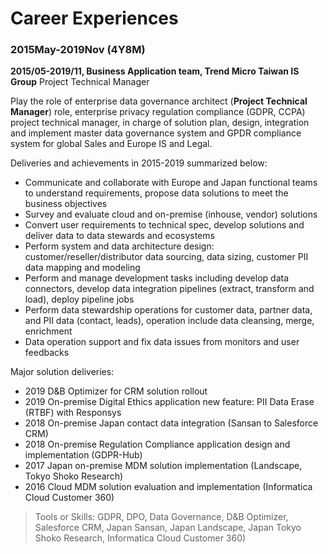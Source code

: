 # Career Experiences

### 2015May-2019Nov (4Y8M)

**2015/05-2019/11, Business Application team, Trend Micro Taiwan IS Group**
Project Technical Manager

Play the role of enterprise data governance architect (**Project Technical Manager**) role, enterprise privacy regulation compliance (GDPR, CCPA) project technical manager, in charge of solution plan, design, integration and implement master data governance system and GPDR compliance system for global Sales and Europe IS and Legal. 
  
Deliveries and achievements in 2015-2019 summarized below:  

- Communicate and collaborate with Europe and Japan functional teams to understand requirements, propose data solutions to meet the business objectives  
- Survey and evaluate cloud and on-premise (inhouse, vendor) solutions  
- Convert user requirements to technical spec, develop solutions and deliver data to data stewards and ecosystems  
- Perform system and data architecture design: customer/reseller/distributor data sourcing, data sizing, customer PII data mapping and modeling  
- Perform and manage development tasks including develop data connectors, develop data integration pipelines (extract, transform and load), deploy pipeline jobs  
- Perform data stewardship operations for customer data, partner data, and PII data (contact, leads), operation include data cleansing, merge, enrichment  
- Data operation support and fix data issues from monitors and user feedbacks  

Major solution deliveries:  

- 2019 D&B Optimizer for CRM solution rollout  
- 2019 On-premise Digital Ethics application new feature: PII Data Erase (RTBF) with Responsys  
- 2018 On-premise Japan contact data integration (Sansan to Salesforce CRM)
- 2018 On-premise Regulation Compliance application design and implementation (GDPR-Hub)  
- 2017 Japan on-premise MDM solution implementation (Landscape, Tokyo Shoko Research)  
- 2016 Cloud MDM solution evaluation and implementation (Informatica Cloud Customer 360)

> Tools or Skills: GDPR, DPO, Data Governance, D&B Optimizer, Salesforce CRM, Japan Sansan, Japan Landscape, Japan Tokyo Shoko Research, Informatica Cloud Customer 360)

